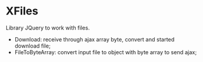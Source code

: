 # XFiles

Library JQuery to work with files.

* Download: receive through ajax array byte, convert and started download file;
* FileToByteArray: convert input file to object with byte array to send ajax;
